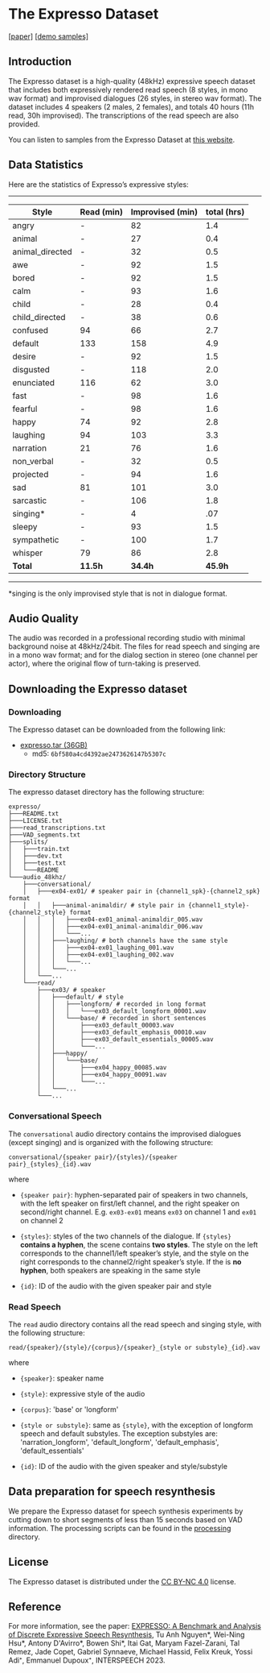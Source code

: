 # The Expresso Dataset
[[paper]](https://arxiv.org/abs/2308.05725) [[demo samples]](https://speechbot.github.io/expresso/)

## Introduction
The Expresso dataset is a high-quality (48kHz) expressive speech dataset that includes both expressively rendered read speech (8 styles, in mono wav format) and improvised dialogues (26 styles, in stereo wav format). The dataset includes 4 speakers (2 males, 2 females), and totals 40 hours (11h read, 30h improvised). The transcriptions of the read speech are also provided.

You can listen to samples from the Expresso Dataset at [this website](https://speechbot.github.io/expresso/).

## Data Statistics
Here are the statistics of Expresso’s expressive styles:

----------------------------------------------------------------
 Style            | Read (min) | Improvised (min) | total (hrs)
------------------|------------|------------------|-------------
 angry            | -          | 82               | 1.4
 animal           | -          | 27               | 0.4
 animal_directed  | -          | 32               | 0.5
 awe              | -          | 92               | 1.5
 bored            | -          | 92               | 1.5
 calm             | -          | 93               | 1.6
 child            | -          | 28               | 0.4
 child_directed   | -          | 38               | 0.6
 confused         | 94         | 66               | 2.7
 default          | 133        | 158              | 4.9
 desire           | -          | 92               | 1.5
 disgusted        | -          | 118              | 2.0
 enunciated       | 116        | 62               | 3.0
 fast             | -          | 98               | 1.6
 fearful          | -          | 98               | 1.6
 happy            | 74         | 92               | 2.8
 laughing         | 94         | 103              | 3.3
 narration        | 21         | 76               | 1.6
 non_verbal       | -          | 32               | 0.5
 projected        | -          | 94               | 1.6
 sad              | 81         | 101              | 3.0
 sarcastic        | -          | 106              | 1.8
 singing*         | -          | 4                | .07
 sleepy           | -          | 93               | 1.5
 sympathetic      | -          | 100              | 1.7
 whisper          | 79         | 86               | 2.8
 **Total**        | **11.5h**  | **34.4h**        | **45.9h**
----------------------------------------------------------------
*singing is the only improvised style that is not in dialogue format.

## Audio Quality
The audio was recorded in a professional recording studio with minimal background noise at 48kHz/24bit. The files for read speech and singing are in a mono wav format; and for the dialog section in stereo (one channel per actor), where the original flow of turn-taking is preserved.

## Downloading the Expresso dataset
### Downloading
The Expresso dataset can be downloaded from the following link:
* [expresso.tar (36GB)](https://dl.fbaipublicfiles.com/textless_nlp/expresso/data/expresso.tar)
    * md5: `6bf580a4cd4392ae2473626147b5307c`
### Directory Structure

The expresso dataset directory has the following structure:
```
expresso/
├───README.txt
├───LICENSE.txt
├───read_transcriptions.txt
├───VAD_segments.txt
├───splits/
│   ├───train.txt
│   ├───dev.txt
│   ├───test.txt
│   └───README
└───audio_48khz/
    ├───conversational/
    │   ├───ex04-ex01/ # speaker pair in {channel1_spk}-{channel2_spk} format
    │   │   ├───animal-animaldir/ # style pair in {channel1_style}-{channel2_style} format
    │   │   │   ├───ex04-ex01_animal-animaldir_005.wav
    │   │   │   ├───ex04-ex01_animal-animaldir_006.wav
    │   │   │   └───...
    │   │   ├───laughing/ # both channels have the same style
    │   │   │   ├───ex04-ex01_laughing_001.wav
    │   │   │   ├───ex04-ex01_laughing_002.wav
    │   │   │   └───...
    │   │   └───...
    │   └───...
    └───read/
        ├───ex03/ # speaker
        │   ├───default/ # style
        │   │   ├───longform/ # recorded in long format
        │   │   │   └───ex03_default_longform_00001.wav
        │   │   └───base/ # recorded in short sentences
        │   │       ├───ex03_default_00003.wav
        │   │       ├───ex03_default_emphasis_00010.wav
        │   │       ├───ex03_default_essentials_00005.wav
        │   │       └───...
        │   ├───happy/
        │   │   └───base/
        │   │       ├───ex04_happy_00085.wav
        │   │       ├───ex04_happy_00091.wav
        │   │       └───...
        │   └───...
        └───...
```

### Conversational Speech
The `conversational` audio directory contains the improvised dialogues (except singing) and is organized with the following structure:

`conversational/{speaker pair}/{styles}/{speaker pair}_{styles}_{id}.wav`

where

- `{speaker pair}`: hyphen-separated pair of speakers in two channels, with the left speaker on first/left channel, and the right speaker on second/right channel. E.g. `ex03-ex01` means `ex03` on channel 1 and `ex01` on channel 2

- `{styles}`: styles of the two channels of the dialogue. If `{styles}` **contains a hyphen**, the scene contains **two styles**. The style on the left corresponds to the channel1/left speaker’s style, and the style on the right corresponds to the channel2/right speaker’s style. If the is **no hyphen**, both speakers are speaking in the same style

- `{id}`: ID of the audio with the given speaker pair and style

### Read Speech
The `read` audio directory contains all the read speech and singing style, with the following structure:

`read/{speaker}/{style}/{corpus}/{speaker}_{style or substyle}_{id}.wav`

where

- `{speaker}`: speaker name

- `{style}`: expressive style of the audio

- `{corpus}`: 'base' or 'longform'

- `{style or substyle}`: same as `{style}`, with the exception of longform speech and default substyles. The exception substyles are: 'narration_longform', 'default_longform', 'default_emphasis', 'default_essentials'

- `{id}`: ID of the audio with the given speaker and style/substyle

## Data preparation for speech resynthesis
We prepare the Expresso dataset for speech synthesis experiments by cutting down to short segments of less than 15 seconds based on VAD information. The processing scripts can be found in the [processing](processing) directory.

## License
The Expresso dataset is distributed under the [CC BY-NC 4.0](https://creativecommons.org/licenses/by-nc/4.0/) license.

## Reference
For more information, see the paper: [EXPRESSO: A Benchmark and Analysis of Discrete Expressive Speech Resynthesis](https://arxiv.org/abs/2308.05725), Tu Anh Nguyen*, Wei-Ning Hsu*, Antony D'Avirro*, Bowen Shi*, Itai Gat, Maryam Fazel-Zarani, Tal Remez, Jade Copet, Gabriel Synnaeve, Michael Hassid, Felix Kreuk, Yossi Adi⁺, Emmanuel Dupoux⁺, INTERSPEECH 2023.